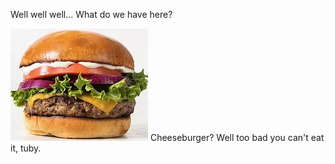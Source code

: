 Well well well...
What do we have here?

<img src="OIP.jpg" alt="Cheeseburger">
   Cheeseburger? 
   Well too bad you can't eat it, tuby.
